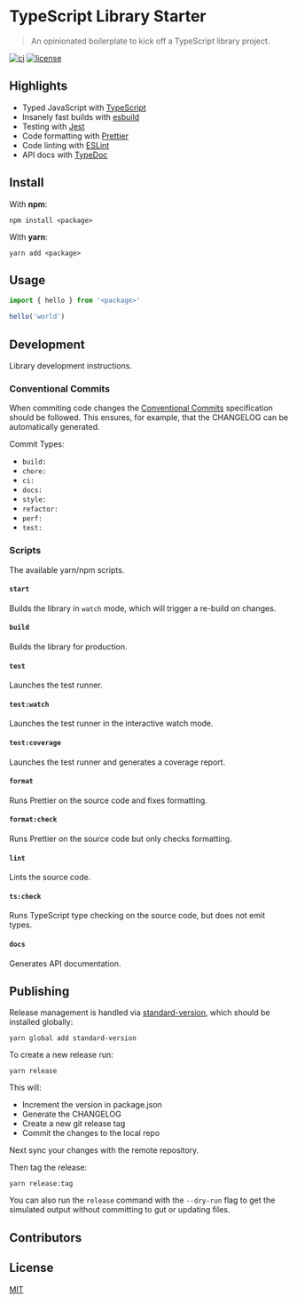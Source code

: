 # TypeScript Library Starter

> An opinionated boilerplate to kick off a TypeScript library project.

[![ci](https://github.com/nerdstep/ts-lib-starter/workflows/CI/badge.svg)](https://github.com/nerdstep/ts-lib-starter/actions?query=workflow%3ACI)
[![license](https://badgen.net/github/license/nerdstep/ts-lib-starter)](./LICENSE)

## Highlights

- Typed JavaScript with [TypeScript](https://www.typescriptlang.org)
- Insanely fast builds with [esbuild](https://esbuild.github.io/)
- Testing with [Jest](https://jestjs.io)
- Code formatting with [Prettier](https://prettier.io)
- Code linting with [ESLint](https://eslint.org/)
- API docs with [TypeDoc](https://typedoc.org/)

## Install

With **npm**:

```shell
npm install <package>
```

With **yarn**:

```shell
yarn add <package>
```

## Usage

```js
import { hello } from '<package>'

hello('world')
```

## Development

Library development instructions.

### Conventional Commits

When commiting code changes the [Conventional Commits](https://www.conventionalcommits.org/en/v1.0.0/) specification should be followed. This ensures, for example, that the CHANGELOG can be automatically generated.

Commit Types:

- `build:`
- `chore:`
- `ci:`
- `docs:`
- `style:`
- `refactor:`
- `perf:`
- `test:`

### Scripts

The available yarn/npm scripts.

#### `start`

Builds the library in `watch` mode, which will trigger a re-build on changes.

#### `build`

Builds the library for production.

#### `test`

Launches the test runner.

#### `test:watch`

Launches the test runner in the interactive watch mode.

#### `test:coverage`

Launches the test runner and generates a coverage report.

#### `format`

Runs Prettier on the source code and fixes formatting.

#### `format:check`

Runs Prettier on the source code but only checks formatting.

#### `lint`

Lints the source code.

#### `ts:check`

Runs TypeScript type checking on the source code, but does not emit types.

#### `docs`

Generates API documentation.

## Publishing

Release management is handled via [standard-version](https://github.com/conventional-changelog/standard-version), which should be installed globally:

```shell
yarn global add standard-version
```

To create a new release run:

```shell
yarn release
```

This will:

- Increment the version in package.json
- Generate the CHANGELOG
- Create a new git release tag
- Commit the changes to the local repo

Next sync your changes with the remote repository.

Then tag the release:

```shell
yarn release:tag
```

You can also run the `release` command with the `--dry-run` flag to get the simulated output without committing to gut or updating files.

## Contributors

## License

[MIT](./LICENSE)
